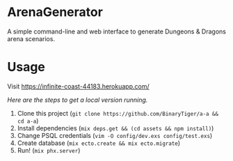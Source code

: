 # ArenaGenerator

A simple command-line and web interface to generate Dungeons & Dragons arena scenarios.

# Usage
Visit https://infinite-coast-44183.herokuapp.com/

*Here are the steps to get a local version running.*
1. Clone this project (`git clone https://github.com/BinaryTiger/a-a && cd a-a`)
2. Install dependencies (`mix deps.get && (cd assets && npm install)`)
3. Change PSQL credentials (`vim -O config/dev.exs config/test.exs`)
4. Create database (`mix ecto.create && mix ecto.migrate`)
5. Run! (`mix phx.server`)
